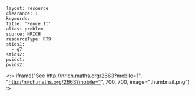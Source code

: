 ````
layout: resource
clearance: 1
keywords:
title: 'Fence It'
alias: problem
source: NRICH
resourceType: RT9
stids1: 
  - g7
stids2:
pvids1:
pvids2:

````

<:= iframe("See http://nrich.maths.org/2663?mobile=1", "http://nrich.maths.org/2663?mobile=1", 700, 700, image="thumbnail.png") :>

